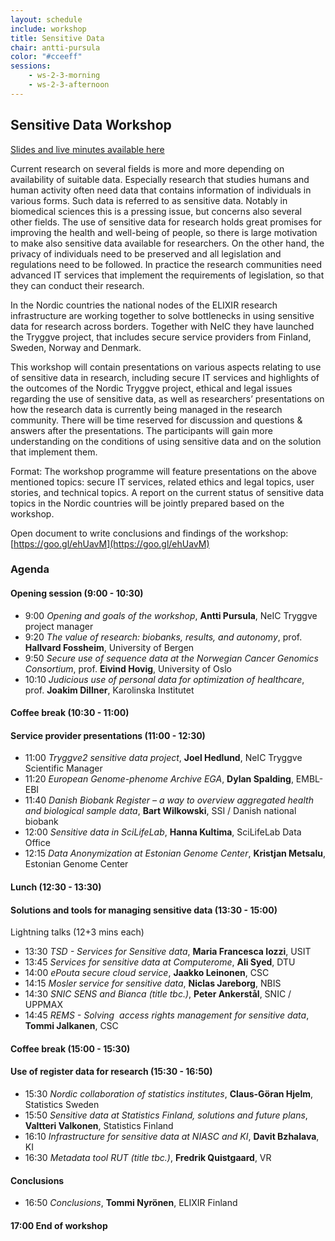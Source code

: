 ```yaml
---
layout: schedule
include: workshop
title: Sensitive Data
chair: antti-pursula
color: "#cceeff"
sessions:
    - ws-2-3-morning
    - ws-2-3-afternoon
---
```


## Sensitive Data Workshop

[Slides and live minutes available here](https://drive.google.com/drive/u/0/folders/0B9tCS2R8WVYFWklkMVk4bU5yeGs)

Current research on several fields is more and more depending on availability
of suitable data. Especially research that studies humans and human activity
often need data that contains information of individuals in various forms. Such
data is referred to as sensitive data. Notably in biomedical sciences this is a
pressing issue, but concerns also several other fields. The use of sensitive
data for research holds great promises for improving the health and well-being
of people, so there is large motivation to make also sensitive data available
for researchers. On the other hand, the privacy of individuals need to be
preserved and all legislation and regulations need to be followed. In practice
the research communities need advanced IT services that implement the
requirements of legislation, so that they can conduct their research.

In the Nordic countries the national nodes of the ELIXIR research
infrastructure are working together to solve bottlenecks in using sensitive
data for research across borders. Together with NeIC they have launched the
Tryggve project, that includes secure service providers from Finland, Sweden,
Norway and Denmark.

This workshop will contain presentations on various aspects relating to use of
sensitive data in research, including secure IT services and highlights of the
outcomes of the Nordic Tryggve project, ethical and legal issues regarding the
use of sensitive data, as well as researchers’ presentations on how the
research data is currently being managed in the research community. There will
be time reserved for discussion and questions & answers after the
presentations. The participants will gain more understanding on the conditions
of using sensitive data and on the solution that implement them.

Format: The workshop programme will feature presentations on the above
mentioned topics: secure IT services, related ethics and legal topics, user
stories, and technical topics.
A report on the current status of sensitive data topics in the Nordic countries
will be jointly prepared based on the workshop.

Open document to write conclusions and findings of the workshop: [https://goo.gl/ehUavM](https://goo.gl/ehUavM)

### Agenda

#### Opening session (9:00 - 10:30) ####

- 9:00 *Opening and goals of the workshop*, **Antti Pursula**, NeIC Tryggve project manager
- 9:20 *The value of research: biobanks, results, and autonomy*, prof. **Hallvard Fossheim**, University of Bergen
- 9:50 *Secure use of sequence data at the Norwegian Cancer Genomics Consortium*, prof. **Eivind Hovig**, University of Oslo
- 10:10 *Judicious use of personal data for optimization of healthcare*, prof. **Joakim Dillner**, Karolinska Institutet

#### Coffee break (10:30 - 11:00) ####

#### Service provider presentations (11:00 - 12:30) ####

- 11:00 *Tryggve2 sensitive data project*, **Joel Hedlund**, NeIC Tryggve Scientific Manager
- 11:20 *European Genome-phenome Archive EGA*, **Dylan Spalding**, EMBL-EBI
- 11:40 *Danish Biobank Register – a way to overview aggregated health and biological sample data*, **Bart Wilkowski**, SSI / Danish national biobank
- 12:00 *Sensitive data in SciLifeLab*, **Hanna Kultima**, SciLifeLab Data Office
- 12:15 *Data Anonymization at Estonian Genome Center*, **Kristjan Metsalu**, Estonian Genome Center

#### Lunch (12:30 - 13:30) ####

#### Solutions and tools for managing sensitive data (13:30 - 15:00) ####

Lightning talks (12+3 mins each)

- 13:30 *TSD - Services for Sensitive data*, **Maria Francesca Iozzi**, USIT
- 13:45 *Services for sensitive data at Computerome*, **Ali Syed**, DTU
- 14:00 *ePouta secure cloud service*, **Jaakko Leinonen**, CSC
- 14:15 *Mosler service for sensitive data*, **Niclas Jareborg**, NBIS
- 14:30 *SNIC SENS and Bianca (title tbc.)*, **Peter Ankerstål**, SNIC / UPPMAX
- 14:45 *REMS - Solving  access rights management for sensitive data*, **Tommi Jalkanen**, CSC

#### Coffee break (15:00 - 15:30) ####

#### Use of register data for research (15:30 - 16:50) ####

- 15:30 *Nordic collaboration of statistics institutes*, **Claus-Göran Hjelm**, Statistics Sweden
- 15:50 *Sensitive data at Statistics Finland, solutions and future plans*, **Valtteri Valkonen**, Statistics Finland
- 16:10 *Infrastructure for sensitive data at NIASC and KI*, **Davit Bzhalava**, KI
- 16:30 *Metadata tool RUT (title tbc.)*, **Fredrik Quistgaard**, VR

#### Conclusions ####

- 16:50 *Conclusions*, **Tommi Nyrönen**, ELIXIR Finland

#### 17:00 End of workshop ####
